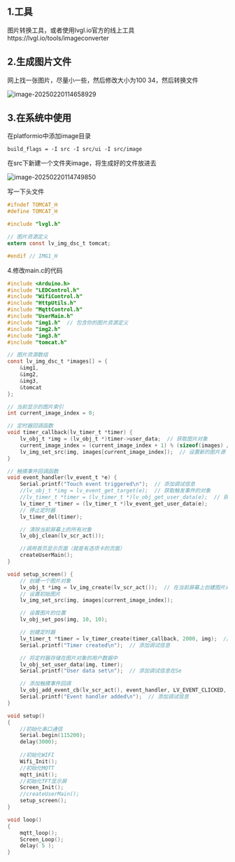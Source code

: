 ## 1.工具

图片转换工具，或者使用lvgl.io官方的线上工具https://lvgl.io/tools/imageconverter

## 2.生成图片文件

网上找一张图片，尽量小一些，然后修改大小为100 34，然后转换文件

![image-20250220114658929](https://gitee.com/zhangshoudao/pic_bed/raw/master/img/202502201146249.png)

## 3.在系统中使用

在platformio中添加image目录

````
build_flags = -I src -I src/ui -I src/image
````

在src下新建一个文件夹image，将生成好的文件放进去

![image-20250220114749850](https://gitee.com/zhangshoudao/pic_bed/raw/master/img/202502201147113.png)

写一下头文件

````c
#ifndef TOMCAT_H
#define TOMCAT_H

#include "lvgl.h"

// 图片资源定义
extern const lv_img_dsc_t tomcat;

#endif // IMG1_H
````

4.修改main.c的代码

````c
#include <Arduino.h>
#include "LEDControl.h"
#include "WifiControl.h"
#include "HttpUtils.h"
#include "MqttControl.h"
#include "UserMain.h"
#include "img1.h"  // 包含你的图片资源定义
#include "img2.h"
#include "img3.h"
#include "tomcat.h"

// 图片资源数组
const lv_img_dsc_t *images[] = {
    &img1,
    &img2,
    &img3,
    &tomcat
};

// 当前显示的图片索引
int current_image_index = 0;

// 定时器回调函数
void timer_callback(lv_timer_t *timer) {
    lv_obj_t *img = (lv_obj_t *)timer->user_data;  // 获取图片对象
    current_image_index = (current_image_index + 1) % (sizeof(images) / sizeof(images[0]));  // 切换到下一张图片
    lv_img_set_src(img, images[current_image_index]);  // 设置新的图片源
}

// 触摸事件回调函数
void event_handler(lv_event_t *e) {
    Serial.printf("Touch event triggered\n");  // 添加调试信息
    //lv_obj_t *img = lv_event_get_target(e);  // 获取触发事件的对象
    //lv_timer_t *timer = (lv_timer_t *)lv_obj_get_user_data(e);  // 获取定时器
    lv_timer_t *timer = (lv_timer_t *)lv_event_get_user_data(e);
    // 停止定时器
    lv_timer_del(timer);

    // 清除当前屏幕上的所有对象
    lv_obj_clean(lv_scr_act());

    //调用首页显示页面（就是有选项卡的页面）
    createUserMain();
}

void setup_screen() {
    // 创建一个图片对象
    lv_obj_t *img = lv_img_create(lv_scr_act());  // 在当前屏幕上创建图片对象
    // 设置初始图片
    lv_img_set_src(img, images[current_image_index]);

    // 设置图片的位置
    lv_obj_set_pos(img, 10, 10);

    // 创建定时器
    lv_timer_t *timer = lv_timer_create(timer_callback, 2000, img);  // 每2秒切换一次图片
    Serial.printf("Timer created\n");  // 添加调试信息

    // 将定时器存储在图片对象的用户数据中
    lv_obj_set_user_data(img, timer);
    Serial.printf("User data set\n");  // 添加调试信息在Se

    // 添加触摸事件回调
    lv_obj_add_event_cb(lv_scr_act(), event_handler, LV_EVENT_CLICKED, timer);
    Serial.printf("Event handler added\n");  // 添加调试信息
}

void setup()
{
    //初始化串口通信
    Serial.begin(115200);
    delay(3000);
    
    //初始化WIFI
    Wifi_Init();
    //初始化MQTT
    mqtt_init();
    //初始化TFT显示屏
    Screen_Init();    
    //createUserMain();
    setup_screen();
}

void loop()
{
    mqtt_loop();
    Screen_Loop();
    delay( 5 );
}
````

